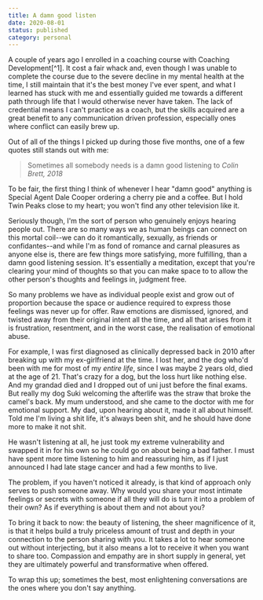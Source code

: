 ```yaml
---
title: A damn good listen
date: 2020-08-01
status: published
category: personal
---
```


A couple of years ago I enrolled in a coaching course with Coaching Development[^1]. It cost a fair whack and, even though I was unable to complete the course due to the severe decline in my mental health at the time, I still maintain that it's the best money I've ever spent, and what I learned has stuck with me and essentially guided me towards a different path through life that I would otherwise never have taken. The lack of credential means I can't practice as a coach, but the skills acquired are a great benefit to any communication driven profession, especially ones where conflict can easily brew up.

Out of all of the things I picked up during those five months, one of a few quotes still stands out with me:

> Sometimes all somebody needs is a damn good listening to
> *Colin Brett, 2018*

To be fair, the first thing I think of whenever I hear "damn good" anything is Special Agent Dale Cooper ordering a cherry pie and a coffee. But I hold Twin Peaks close to my heart; you won't find any other television like it.

Seriously though, I'm the sort of person who genuinely enjoys hearing people out. There are so many ways we as human beings can connect on this mortal coil--we can do it romantically, sexually, as friends or confidantes--and while I'm as fond of romance and carnal pleasures as anyone else is, there are few things more satisfying, more fulfilling, than a damn good listening session. It's essentially a meditation, except that you're clearing your mind of thoughts so that you can make space to to allow the other person's thoughts and feelings in, judgment free.

So many problems we have as individual people exist and grow out of proportion because the space or audience required to express those feelings was never up for offer. Raw emotions are dismissed, ignored, and twisted away from their original intent all the time, and all that arises from it is frustration, resentment, and in the worst case, the realisation of emotional abuse.

For example, I was first diagnosed as clinically depressed back in 2010 after breaking up with my ex-girlfriend at the time. I lost her, and the dog who'd been with me for most of my _entire life_, since I was maybe 2 years old, died at the age of 21. That's crazy for a dog, but the loss hurt like nothing else. And my grandad died and I dropped out of uni just before the final exams. But really my dog Suki welcoming the afterlife was the straw that broke the camel's back. My mum understood, and she came to the doctor with me for emotional support. My dad, upon hearing about it, made it all about himself. Told me I'm living a shit life, it's always been shit, and he should have done more to make it not shit.

He wasn't listening at all, he just took my extreme vulnerability and swapped it in for his own so he could go on about being a bad father. I must have spent more time listening to him and reassuring him, as if I just announced I had late stage cancer and had a few months to live.

The problem, if you haven't noticed it already, is that kind of approach only serves to push someone away. Why would you share your most intimate feelings or secrets with someone if all they will do is turn it into a problem of their own? As if everything is about them and not about you?

To bring it back to now: the beauty of listening, the sheer magnificence of it, is that it helps build a truly priceless amount of trust and depth in your connection to the person sharing with you. It takes a lot to hear someone out without interjecting, but it also means a lot to receive it when you want to share too. Compassion and empathy are in short supply in general, yet they are ultimately powerful and transformative when offered.

To wrap this up; sometimes the best, most enlightening conversations are the ones where you don't say anything.